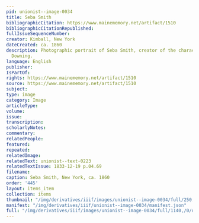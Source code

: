 ```yaml
---
pid: unionist--image-0034
title: Seba Smith
bibliographicCitation: https://www.mainememory.net/artifact/1510
bibliographicCitationRepublished: 
fullIssueSequenceNumber: 
creator: Kimball, New York
dateCreated: ca. 1860
description: Photographic portrait of Seba Smith, creator of the character Major Jack
  Downing.
language: English
publisher: 
IsPartOf: 
rights: https://www.mainememory.net/artifact/1510
source: https://www.mainememory.net/artifact/1510
subject: 
type: image
category: Image
articleType: 
volume: 
issue: 
transcription: 
scholarlyNotes: 
commentary: 
relatedPeople: 
featured: 
repeated: 
relatedImage: 
relatedText: unionist--text-0223
relatedTextIssue: 1833-12-19 p.04.69
filename: 
caption: Seba Smith, New York, ca. 1860
order: '445'
layout: items_item
collection: items
thumbnail: "/img/derivatives/iiif/images/unionist--image-0034/full/250,/0/default.jpg"
manifest: "/img/derivatives/iiif/unionist--image-0034/manifest.json"
full: "/img/derivatives/iiif/images/unionist--image-0034/full/1140,/0/default.jpg"
---
```

